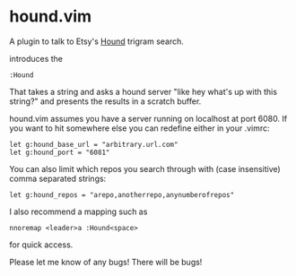 hound.vim
=========

A plugin to talk to Etsy's [Hound](https://github.com/etsy/Hound) trigram search.

introduces the 

```
:Hound
```
That takes a string and asks a hound server "like hey what's up with this string?" and presents the results in a scratch buffer.

hound.vim assumes you have a server running on localhost at port 6080. If you want to hit somewhere else you can redefine either in your .vimrc:

```vimscript
let g:hound_base_url = "arbitrary.url.com"
let g:hound_port = "6081"
```

You can also limit which repos you search through with (case insensitive) comma separated strings:

```vimscript
let g:hound_repos = "arepo,anotherrepo,anynumberofrepos"
```


I also recommend a mapping such as 

```vimscript
nnoremap <leader>a :Hound<space>
```
for quick access.

Please let me know of any bugs! There will be bugs!
